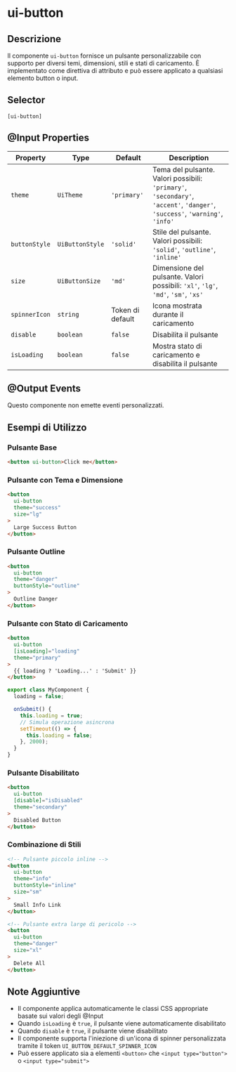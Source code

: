 # ui-button

## Descrizione

Il componente `ui-button` fornisce un pulsante personalizzabile con supporto per diversi temi, dimensioni, stili e stati di caricamento. È implementato come direttiva di attributo e può essere applicato a qualsiasi elemento button o input.

## Selector

`[ui-button]`

## @Input Properties

| Property      | Type            | Default          | Description                                                                                                                 |
| ------------- | --------------- | ---------------- | --------------------------------------------------------------------------------------------------------------------------- |
| `theme`       | `UiTheme`       | `'primary'`      | Tema del pulsante. Valori possibili: `'primary'`, `'secondary'`, `'accent'`, `'danger'`, `'success'`, `'warning'`, `'info'` |
| `buttonStyle` | `UiButtonStyle` | `'solid'`        | Stile del pulsante. Valori possibili: `'solid'`, `'outline'`, `'inline'`                                                    |
| `size`        | `UiButtonSize`  | `'md'`           | Dimensione del pulsante. Valori possibili: `'xl'`, `'lg'`, `'md'`, `'sm'`, `'xs'`                                           |
| `spinnerIcon` | `string`        | Token di default | Icona mostrata durante il caricamento                                                                                       |
| `disable`     | `boolean`       | `false`          | Disabilita il pulsante                                                                                                      |
| `isLoading`   | `boolean`       | `false`          | Mostra stato di caricamento e disabilita il pulsante                                                                        |

## @Output Events

Questo componente non emette eventi personalizzati.

## Esempi di Utilizzo

### Pulsante Base

```html
<button ui-button>Click me</button>
```

### Pulsante con Tema e Dimensione

```html
<button
  ui-button
  theme="success"
  size="lg"
>
  Large Success Button
</button>
```

### Pulsante Outline

```html
<button
  ui-button
  theme="danger"
  buttonStyle="outline"
>
  Outline Danger
</button>
```

### Pulsante con Stato di Caricamento

```html
<button
  ui-button
  [isLoading]="loading"
  theme="primary"
>
  {{ loading ? 'Loading...' : 'Submit' }}
</button>
```

```typescript
export class MyComponent {
  loading = false;

  onSubmit() {
    this.loading = true;
    // Simula operazione asincrona
    setTimeout(() => {
      this.loading = false;
    }, 2000);
  }
}
```

### Pulsante Disabilitato

```html
<button
  ui-button
  [disable]="isDisabled"
  theme="secondary"
>
  Disabled Button
</button>
```

### Combinazione di Stili

```html
<!-- Pulsante piccolo inline -->
<button
  ui-button
  theme="info"
  buttonStyle="inline"
  size="sm"
>
  Small Info Link
</button>

<!-- Pulsante extra large di pericolo -->
<button
  ui-button
  theme="danger"
  size="xl"
>
  Delete All
</button>
```

## Note Aggiuntive

- Il componente applica automaticamente le classi CSS appropriate basate sui valori degli @Input
- Quando `isLoading` è `true`, il pulsante viene automaticamente disabilitato
- Quando `disable` è `true`, il pulsante viene disabilitato
- Il componente supporta l'iniezione di un'icona di spinner personalizzata tramite il token `UI_BUTTON_DEFAULT_SPINNER_ICON`
- Può essere applicato sia a elementi `<button>` che `<input type="button">` o `<input type="submit">`
